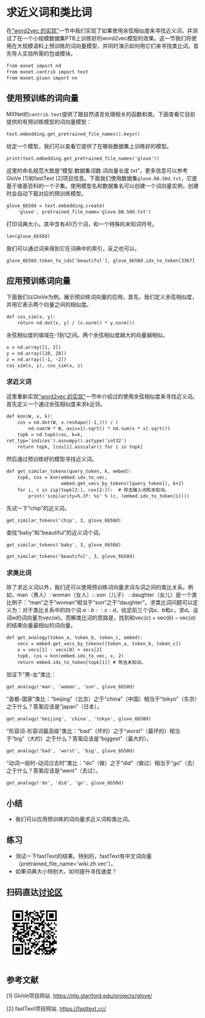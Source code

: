 # 求近义词和类比词

在[“word2vec 的实现”](./word2vec_gluon.md)一节中我们实现了如果使用余弦相似度来寻找近义词，并测试了在一个小规模数据集PTB上训练好的word2vec模型的效果。这一节我们将使用在大规模语料上预训练的词向量模型，并同时演示如何用它们来寻找类比词。首先导入实验所需的包或模块。

```{.python .input  n=1}
from mxnet import nd
from mxnet.contrib import text
from mxnet.gluon import nn
```

## 使用预训练的词向量

MXNet的`contrib.text`提供了跟自然语言处理相关的函数和类。下面查看它目前提供的有预训练模型的词向量模型：

```{.python .input}
text.embedding.get_pretrained_file_names().keys()
```

给定一个模型，我们可以查看它提供了在哪些数据集上训练好的模型。

```{.python .input  n=35}
print(text.embedding.get_pretrained_file_names('glove'))
```

这里的命名规范大致是“模型.数据集词数.词向量长度.txt”，更多信息可以参考GloVe [1]和fastText [2]项目信息。下面我们使用数据集`glove.6B.50d.txt`，它是基于维基百科的一个子集。使用模型名和数据集名可以创建一个词向量实例，创建时会自动下载对应的预训练模型。

```{.python .input  n=11}
glove_6b50d = text.embedding.create(
    'glove', pretrained_file_name='glove.6B.50d.txt')
```

打印词典大小。其中含有40万个词，和一个特殊的未知词符号。

```{.python .input}
len(glove_6b50d)
```

我们可以通过词来得到它在词典中的索引，反之也可以。

```{.python .input  n=12}
glove_6b50d.token_to_idx['beautiful'], glove_6b50d.idx_to_token[3367]
```

## 应用预训练词向量

下面我们以GloVe为例，展示预训练词向量的应用。首先，我们定义余弦相似度，并用它表示两个向量之间的相似度。

```{.python .input  n=13}
def cos_sim(x, y):
    return nd.dot(x, y) / (x.norm() * y.norm())
```

余弦相似度的值域在-1到1之间。两个余弦相似度越大的向量越相似。

```{.python .input  n=14}
x = nd.array([1, 2])
y = nd.array([10, 20])
z = nd.array([-1, -2])
cos_sim(x, y), cos_sim(x, z)
```

### 求近义词

这里重新实现[“word2vec 的实现”](./word2vec_gluon.md)一节中介绍过的使用余弦相似度来寻找近义词。首先定义一个通过余弦相似度来求$k$近邻。

```{.python .input}
def knn(W, x, k):
    cos = nd.dot(W, x.reshape((-1,))) / (
        nd.sum(W * W, axis=1).sqrt() * nd.sum(x * x).sqrt())
    topk = nd.topk(cos, k=k, ret_typ='indices').asnumpy().astype('int32')
    return topk, [cos[i].asscalar() for i in topk]
```

然后通过预训练好的模型寻找近义词。

```{.python .input}
def get_similar_tokens(query_token, k, embed):
    topk, cos = knn(embed.idx_to_vec, 
                    embed.get_vecs_by_tokens([query_token]), k+2)
    for i, c in zip(topk[2:], cos[2:]):  # 除去输入词和未知词。
        print('similarity=%.3f: %s' % (c, (embed.idx_to_token[i])))
```

先试一下“chip”的近义词。

```{.python .input}
get_similar_tokens('chip', 3, glove_6b50d)
```

查找“baby”和“beautiful”的近义词个词。

```{.python .input}
get_similar_tokens('baby', 3, glove_6b50d)
```

```{.python .input}
get_similar_tokens('beautiful', 3, glove_6b50d)
```

### 求类比词

除了求近义词以外，我们还可以使用预训练词向量求词与词之间的类比关系。例如，man（男人）: woman（女人）:: son（儿子） : daughter（女儿）是一个类比例子：“man”之于“woman”相当于“son”之于“daughter”。求类比词问题可以定义为：对于类比关系中的四个词 $a : b :: c : d$，给定前三个词$a$、$b$和$c$，求$d$。设词$w$的词向量为$\text{vec}(w)$。而解类比词的思路是，找到和$\text{vec}(c)+\text{vec}(b)-\text{vec}(a)$的结果向量最相似的词向量。

```{.python .input}
def get_analogy(token_a, token_b, token_c, embed):
    vecs = embed.get_vecs_by_tokens([token_a, token_b, token_c])
    x = vecs[1] - vecs[0] + vecs[2]
    topk, cos = knn(embed.idx_to_vec, x, 2)
    return embed.idx_to_token[topk[1]] # 除去未知词。
```

验证下“男-女”类比：

```{.python .input  n=18}
get_analogy('man', 'woman', 'son', glove_6b50d)
```

“首都-国家”类比：“beijing”（北京）之于“china”（中国）相当于“tokyo”（东京）之于什么？答案应该是“japan”（日本）。

```{.python .input  n=19}
get_analogy('beijing', 'china', 'tokyo', glove_6b50d)
```

“形容词-形容词最高级”类比：“bad”（坏的）之于“worst”（最坏的）相当于“big”（大的）之于什么？答案应该是“biggest”（最大的）。

```{.python .input  n=20}
get_analogy('bad', 'worst', 'big', glove_6b50d)
```

“动词一般时-动词过去时”类比：“do”（做）之于“did”（做过）相当于“go”（去）之于什么？答案应该是“went”（去过）。

```{.python .input  n=21}
get_analogy('do', 'did', 'go', glove_6b50d)
```

## 小结


* 我们可以应用预训练的词向量求近义词和类比词。


## 练习

* 测试一下fastText的结果。特别的，fastText有中文词向量（pretrained_file_name='wiki.zh.vec'）。
* 如果词典大小特别大，如何提升寻找速度？

## 扫码直达[讨论区](https://discuss.gluon.ai/t/topic/4373)

![](../img/qr_similarity-analogy.svg)

## 参考文献

[1] GloVe项目网站. https://nlp.stanford.edu/projects/glove/

[2] fastText项目网站. https://fasttext.cc/
